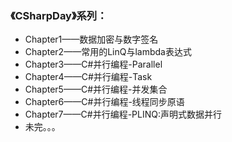 
### 《CSharpDay》系列：

* Chapter1——数据加密与数字签名
* Chapter2——常用的LinQ与lambda表达式
* Chapter3——C#并行编程-Parallel
* Chapter4——C#并行编程-Task
* Chapter5——C#并行编程-并发集合
* Chapter6——C#并行编程-线程同步原语
* Chapter7——C#并行编程-PLINQ:声明式数据并行
*  未完。。。

 
